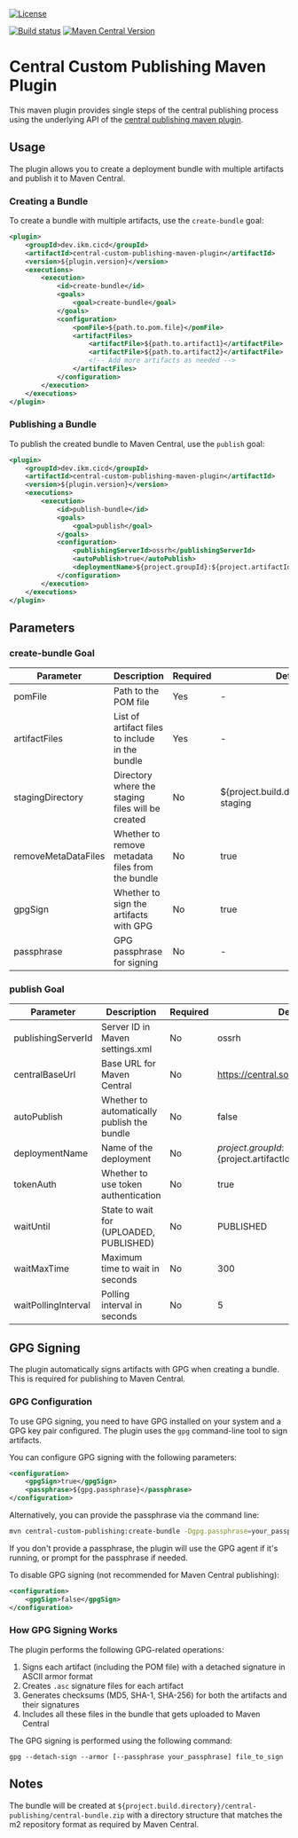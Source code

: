 
[![License](https://img.shields.io/github/license/eitco/bom-maven-plugin.svg?style=for-the-badge)](https://opensource.org/license/mit)



[![Build status](https://img.shields.io/github/actions/workflow/status/eitco/central-custom-publishing-maven-plugin/deploy.yaml?branch=main&style=for-the-badge&logo=github)](https://github.com/ikmdev/central-custom-publishing-maven-plugin/actions/workflows/deploy.yaml)
[![Maven Central Version](https://img.shields.io/maven-central/v/dev.ikm.cicd/central-custom-publishing-maven-plugin?style=for-the-badge&logo=apachemaven)](https://central.sonatype.com/artifact/de.eitco.cicd/central-custom-publishing-maven-plugin)

# Central Custom Publishing Maven Plugin

This maven plugin provides single steps of the central publishing process using the underlying API of the 
[central publishing maven plugin](https://central.sonatype.org/publish/publish-portal-maven/).

## Usage

The plugin allows you to create a deployment bundle with multiple artifacts and publish it to Maven Central.

### Creating a Bundle

To create a bundle with multiple artifacts, use the `create-bundle` goal:

```xml
<plugin>
    <groupId>dev.ikm.cicd</groupId>
    <artifactId>central-custom-publishing-maven-plugin</artifactId>
    <version>${plugin.version}</version>
    <executions>
        <execution>
            <id>create-bundle</id>
            <goals>
                <goal>create-bundle</goal>
            </goals>
            <configuration>
                <pomFile>${path.to.pom.file}</pomFile>
                <artifactFiles>
                    <artifactFile>${path.to.artifact1}</artifactFile>
                    <artifactFile>${path.to.artifact2}</artifactFile>
                    <!-- Add more artifacts as needed -->
                </artifactFiles>
            </configuration>
        </execution>
    </executions>
</plugin>
```

### Publishing a Bundle

To publish the created bundle to Maven Central, use the `publish` goal:

```xml
<plugin>
    <groupId>dev.ikm.cicd</groupId>
    <artifactId>central-custom-publishing-maven-plugin</artifactId>
    <version>${plugin.version}</version>
    <executions>
        <execution>
            <id>publish-bundle</id>
            <goals>
                <goal>publish</goal>
            </goals>
            <configuration>
                <publishingServerId>ossrh</publishingServerId>
                <autoPublish>true</autoPublish>
                <deploymentName>${project.groupId}:${project.artifactId}:${project.version}</deploymentName>
            </configuration>
        </execution>
    </executions>
</plugin>
```

## Parameters

### create-bundle Goal

| Parameter | Description | Required | Default |
|-----------|-------------|----------|---------|
| pomFile | Path to the POM file | Yes | - |
| artifactFiles | List of artifact files to include in the bundle | Yes | - |
| stagingDirectory | Directory where the staging files will be created | No | ${project.build.directory}/central-staging |
| removeMetaDataFiles | Whether to remove metadata files from the bundle | No | true |
| gpgSign | Whether to sign the artifacts with GPG | No | true |
| passphrase | GPG passphrase for signing | No | - |

### publish Goal

| Parameter | Description | Required | Default |
|-----------|-------------|----------|---------|
| publishingServerId | Server ID in Maven settings.xml | No | ossrh |
| centralBaseUrl | Base URL for Maven Central | No | https://central.sonatype.org/api/v1 |
| autoPublish | Whether to automatically publish the bundle | No | false |
| deploymentName | Name of the deployment | No | ${project.groupId}:${project.artifactId}:${project.version} |
| tokenAuth | Whether to use token authentication | No | true |
| waitUntil | State to wait for (UPLOADED, PUBLISHED) | No | PUBLISHED |
| waitMaxTime | Maximum time to wait in seconds | No | 300 |
| waitPollingInterval | Polling interval in seconds | No | 5 |

## GPG Signing

The plugin automatically signs artifacts with GPG when creating a bundle. This is required for publishing to Maven Central. 

### GPG Configuration

To use GPG signing, you need to have GPG installed on your system and a GPG key pair configured. The plugin uses the `gpg` command-line tool to sign artifacts.

You can configure GPG signing with the following parameters:

```xml
<configuration>
    <gpgSign>true</gpgSign>
    <passphrase>${gpg.passphrase}</passphrase>
</configuration>
```

Alternatively, you can provide the passphrase via the command line:

```bash
mvn central-custom-publishing:create-bundle -Dgpg.passphrase=your_passphrase
```

If you don't provide a passphrase, the plugin will use the GPG agent if it's running, or prompt for the passphrase if needed.

To disable GPG signing (not recommended for Maven Central publishing):

```xml
<configuration>
    <gpgSign>false</gpgSign>
</configuration>
```

### How GPG Signing Works

The plugin performs the following GPG-related operations:

1. Signs each artifact (including the POM file) with a detached signature in ASCII armor format
2. Creates `.asc` signature files for each artifact
3. Generates checksums (MD5, SHA-1, SHA-256) for both the artifacts and their signatures
4. Includes all these files in the bundle that gets uploaded to Maven Central

The GPG signing is performed using the following command:

```
gpg --detach-sign --armor [--passphrase your_passphrase] file_to_sign
```

## Notes

The bundle will be created at `${project.build.directory}/central-publishing/central-bundle.zip` with a directory structure that matches the m2 repository format as required by Maven Central.
